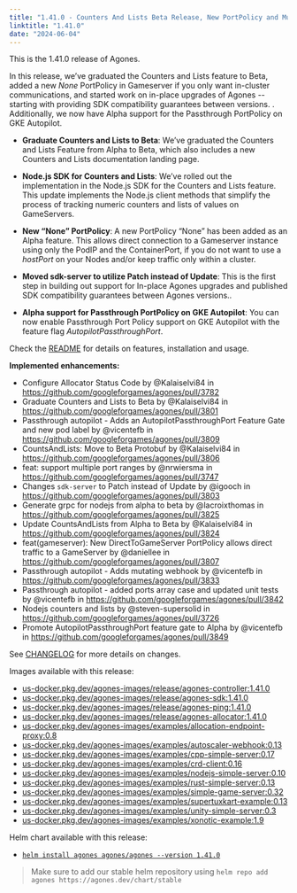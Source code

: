 ```yaml
---
title: "1.41.0 - Counters And Lists Beta Release, New PortPolicy and Multiple Feature Added!"
linktitle: "1.41.0"
date: "2024-06-04"
---
```


This is the 1.41.0 release of Agones.

In this release, we’ve graduated the Counters and Lists feature to Beta, added a new _None_ PortPolicy in Gameserver if you only want in-cluster communications, and started work on in-place upgrades of Agones -- starting with providing SDK compatibility guarantees between versions. . Additionally, we now have Alpha support for the Passthrough PortPolicy on GKE Autopilot.

- **Graduate Counters and Lists to Beta**: We’ve graduated  the Counters and Lists Feature from Alpha to Beta,  which also includes a new Counters and Lists documentation landing page.

- **Node.js SDK for Counters and Lists**: We’ve rolled out the implementation in the Node.js SDK for the Counters and Lists feature. This update implements the Node.js client methods that simplify the process of tracking numeric counters and lists of values on GameServers.

- **New “None” PortPolicy**: A new PortPolicy “None” has been added as an Alpha feature. This allows direct connection to a Gameserver instance using only the PodIP and the ContainerPort, if you do not want to use a _hostPort_ on your Nodes and/or keep traffic only within a cluster.

- **Moved sdk-server to utilize Patch instead of Update**: This is the first step in building out support for In-place Agones upgrades and published SDK compatibility guarantees between Agones versions..

- **Alpha support for Passthrough PortPolicy on GKE Autopilot**: You can now enable Passthrough Port Policy support on GKE Autopilot with the feature flag _AutopilotPassthroughPort_.

Check the <a href="https://github.com/googleforgames/agones/tree/release-1.41.0" data-proofer-ignore>README</a> for details on features, installation and usage.

**Implemented enhancements:**
- Configure Allocator Status Code by @Kalaiselvi84 in https://github.com/googleforgames/agones/pull/3782
- Graduate Counters and Lists to Beta by @Kalaiselvi84 in https://github.com/googleforgames/agones/pull/3801
- Passthrough autopilot - Adds an AutopilotPassthroughPort Feature Gate and new pod label by @vicentefb in https://github.com/googleforgames/agones/pull/3809
- CountsAndLists: Move to Beta Protobuf by @Kalaiselvi84 in https://github.com/googleforgames/agones/pull/3806
- feat: support multiple port ranges by @nrwiersma in https://github.com/googleforgames/agones/pull/3747
- Changes `sdk-server` to Patch instead of Update by @igooch in https://github.com/googleforgames/agones/pull/3803
- Generate grpc for nodejs from alpha to beta by @lacroixthomas in https://github.com/googleforgames/agones/pull/3825
- Update CountsAndLists from Alpha to Beta by @Kalaiselvi84 in https://github.com/googleforgames/agones/pull/3824
- feat(gameserver): New DirectToGameServer PortPolicy allows direct traffic to a GameServer by @daniellee in https://github.com/googleforgames/agones/pull/3807
- Passthrough autopilot - Adds mutating webhook by @vicentefb in https://github.com/googleforgames/agones/pull/3833
- Passthrough autopilot - added ports array case and updated unit tests by @vicentefb in https://github.com/googleforgames/agones/pull/3842
- Nodejs counters and lists by @steven-supersolid in https://github.com/googleforgames/agones/pull/3726
- Promote AutopilotPassthroughPort feature gate to Alpha by @vicentefb in https://github.com/googleforgames/agones/pull/3849

See <a href="https://github.com/googleforgames/agones/blob/release-1.41.0/CHANGELOG.md" data-proofer-ignore>CHANGELOG</a> for more details on changes.

Images available with this release:

- [us-docker.pkg.dev/agones-images/release/agones-controller:1.41.0](https://us-docker.pkg.dev/agones-images/release/agones-controller:1.41.0)
- [us-docker.pkg.dev/agones-images/release/agones-sdk:1.41.0](https://us-docker.pkg.dev/agones-images/release/agones-sdk:1.41.0)
- [us-docker.pkg.dev/agones-images/release/agones-ping:1.41.0](https://us-docker.pkg.dev/agones-images/release/agones-ping:1.41.0)
- [us-docker.pkg.dev/agones-images/release/agones-allocator:1.41.0](https://us-docker.pkg.dev/agones-images/release/agones-allocator:1.41.0)
- [us-docker.pkg.dev/agones-images/examples/allocation-endpoint-proxy:0.8](https://us-docker.pkg.dev/agones-images/examples/allocation-endpoint-proxy:0.8)
- [us-docker.pkg.dev/agones-images/examples/autoscaler-webhook:0.13](https://us-docker.pkg.dev/agones-images/examples/autoscaler-webhook:0.13)
- [us-docker.pkg.dev/agones-images/examples/cpp-simple-server:0.17](https://us-docker.pkg.dev/agones-images/examples/cpp-simple-server:0.17)
- [us-docker.pkg.dev/agones-images/examples/crd-client:0.16](https://us-docker.pkg.dev/agones-images/examples/crd-client:0.16)
- [us-docker.pkg.dev/agones-images/examples/nodejs-simple-server:0.10](https://us-docker.pkg.dev/agones-images/examples/nodejs-simple-server:0.10)
- [us-docker.pkg.dev/agones-images/examples/rust-simple-server:0.13](https://us-docker.pkg.dev/agones-images/examples/rust-simple-server:0.13)
- [us-docker.pkg.dev/agones-images/examples/simple-game-server:0.32](https://us-docker.pkg.dev/agones-images/examples/simple-game-server:0.32)
- [us-docker.pkg.dev/agones-images/examples/supertuxkart-example:0.13](https://us-docker.pkg.dev/agones-images/examples/supertuxkart-example:0.13)
- [us-docker.pkg.dev/agones-images/examples/unity-simple-server:0.3](https://us-docker.pkg.dev/agones-images/examples/unity-simple-server:0.3)
- [us-docker.pkg.dev/agones-images/examples/xonotic-example:1.9](https://us-docker.pkg.dev/agones-images/examples/xonotic-example:1.9)

Helm chart available with this release:

- <a href="https://agones.dev/chart/stable/agones-1.41.0.tgz" data-proofer-ignore>
  <code>helm install agones agones/agones --version 1.41.0</code></a>

> Make sure to add our stable helm repository using `helm repo add agones https://agones.dev/chart/stable`